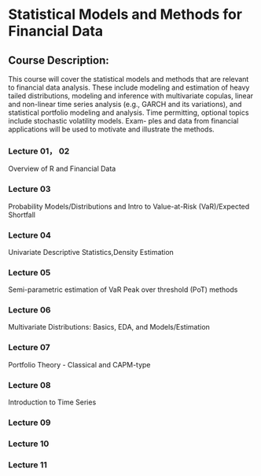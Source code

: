 # Statistical Models and Methods for Financial Data

## Course Description: 
This course will cover the statistical models and methods that are relevant to financial data analysis. These include modeling and estimation of heavy tailed distributions, modeling and inference with multivariate copulas, linear and non-linear time series analysis (e.g., GARCH and its variations), and statistical portfolio modeling and analysis. Time permitting, optional topics include stochastic volatility models. Exam- ples and data from financial applications will be used to motivate and illustrate the methods.

### Lecture 01， 02 
Overview of R and Financial Data

### Lecture 03
Probability Models/Distributions and Intro to Value-at-Risk (VaR)/Expected Shortfall

### Lecture 04
Univariate Descriptive Statistics,Density Estimation

### Lecture 05
Semi-parametric estimation of VaR
Peak over threshold (PoT) methods

### Lecture 06
Multivariate Distributions: Basics, EDA, and Models/Estimation

### Lecture 07
Portfolio Theory - Classical and CAPM-type

### Lecture 08
Introduction to Time Series

### Lecture 09

### Lecture 10

### Lecture 11
